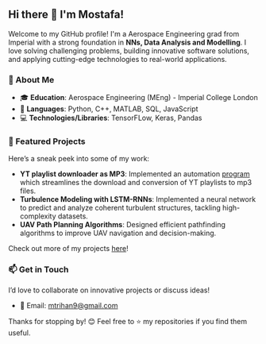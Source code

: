 ## Hi there 👋 I'm Mostafa!

Welcome to my GitHub profile! I'm a Aerospace Engineering grad from Imperial with a strong foundation in **NNs, Data Analysis and Modelling**. I love solving challenging problems, building innovative software solutions, and applying cutting-edge technologies to real-world applications.

### 🌟 About Me
- 🎓 **Education**: Aerospace Engineering (MEng) - Imperial College London
- 🔧 **Languages**: Python, C++, MATLAB, SQL, JavaScript  
- 💻 **Technologies/Libraries**: TensorFLow, Keras, Pandas

### 🔭 Featured Projects
Here’s a sneak peek into some of my work:
- **YT playlist downloader as MP3**: Implemented an automation [program](https://github.com/Mt1520/yt_to_music) which streamlines the download and conversion of YT playlists to mp3 files. 
- **Turbulence Modeling with LSTM-RNNs**: Implemented a neural network to predict and analyze coherent turbulent structures, tackling high-complexity datasets.  
- **UAV Path Planning Algorithms**: Designed efficient pathfinding algorithms to improve UAV navigation and decision-making.  

Check out more of my projects [here](https://github.com/mt1520?tab=repositories)!

### 📫 Get in Touch
I’d love to collaborate on innovative projects or discuss ideas!  
- 📧 Email: [mtrihan9@gmail.com](mailto:mtrihan9@gmail.com)

Thanks for stopping by! 😊 Feel free to ⭐️ my repositories if you find them useful.
<!--
**Mt1520/mt1520** is a ✨ _special_ ✨ repository because its `README.md` (this file) appears on your GitHub profile.

Here are some ideas to get you started:

- 🔭 I’m currently working on ...
- 🌱 I’m currently learning ...
- 👯 I’m looking to collaborate on ...
- 🤔 I’m looking for help with ...
- 💬 Ask me about ...
- 📫 How to reach me: ...
- 😄 Pronouns: ...
- ⚡ Fun fact: ...
-->

